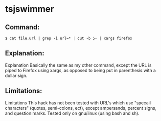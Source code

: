 # tsjswimmer

## Command:
```
$ cat file.url | grep -i url=* | cut -b 5- | xargs firefox
```

## Explanation:
Explanation
Basically the same as my other command, except the URL is piped to Firefox using xargs, as opposed to being put in parenthesis with a dollar sign.

## Limitations:
Limitations
This hack has not been tested with URL's which use "specail characters" (quotes, semi-colons, ect), except ampersands, percent signs, and question marks. Tested only on gnu/linux (using bash and sh).

